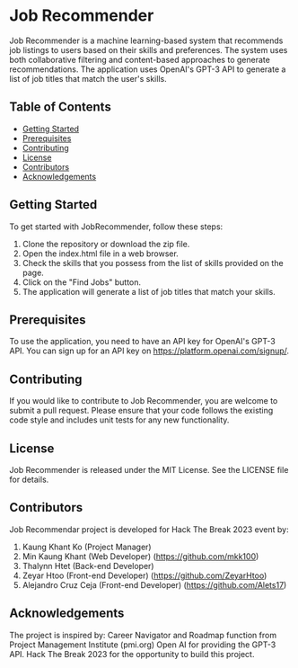 # Job Recommender

Job Recommender is a machine learning-based system that recommends job listings to users based on their skills and preferences. The system uses both collaborative filtering and content-based approaches to generate recommendations. The application uses OpenAI's GPT-3 API to generate a list of job titles that match the user's skills.

## Table of Contents

- [Getting Started](#getting-started)
- [Prerequisites](#prerequisites)
- [Contributing](#contributing)
- [License](#license)
- [Contributors](#contributors)
- [Acknowledgements](#acknowledgements)


## Getting Started

To get started with JobRecommender, follow these steps:

1. Clone the repository or download the zip file.
2. Open the index.html file in a web browser.
3. Check the skills that you possess from the list of skills provided on the page.
4. Click on the "Find Jobs" button.
5. The application will generate a list of job titles that match your skills.

## Prerequisites

To use the application, you need to have an API key for OpenAI's GPT-3 API. You can sign up for an API key on https://platform.openai.com/signup/.

## Contributing

If you would like to contribute to Job Recommender, you are welcome to submit a pull request. Please ensure that your code follows the existing code style and includes unit tests for any new functionality.

## License

Job Recommender is released under the MIT License. See the LICENSE file for details.

## Contributors

Job Recommendar project is developed for Hack The Break 2023 event by:

1. Kaung Khant Ko (Project Manager) 
2. Min Kaung Khant (Web Developer) (https://github.com/mkk100)
3. Thalynn Htet (Back-end Developer)
4. Zeyar Htoo (Front-end Developer) (https://github.com/ZeyarHtoo)
5. Alejandro Cruz Ceja (Front-end Developer) (https://github.com/Alets17)

## Acknowledgements

The project is inspired by: Career Navigator and Roadmap function from Project Management Institute (pmi.org)
Open AI for providing the GPT-3 API.
Hack The Break 2023 for the opportunity to build this project.

